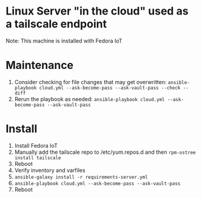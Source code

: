 # Linux Server "in the cloud" used as a tailscale endpoint

Note: This machine is installed with Fedora IoT

# Maintenance
1. Consider checking for file changes that may get overwritten: `ansible-playbook cloud.yml --ask-become-pass --ask-vault-pass --check --diff`
1. Rerun the playbook as needed: `ansible-playbook cloud.yml --ask-become-pass --ask-vault-pass`

# Install

1. Install Fedora IoT
1. Manually add the tailscale repo to /etc/yum.repos.d and then `rpm-ostree install tailscale`
1. Reboot
1. Verify inventory and varfiles
1. `ansible-galaxy install -r requirements-server.yml`
1. `ansible-playbook cloud.yml --ask-become-pass --ask-vault-pass`
1. Reboot